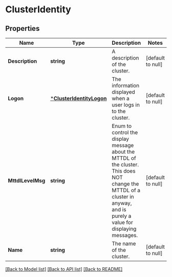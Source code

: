 # ClusterIdentity

## Properties
Name | Type | Description | Notes
------------ | ------------- | ------------- | -------------
**Description** | **string** | A description of the cluster. | [default to null]
**Logon** | [***ClusterIdentityLogon**](ClusterIdentityLogon.md) | The information displayed when a user logs in to the cluster. | [default to null]
**MttdlLevelMsg** | **string** | Enum to control the display message about the MTTDL of the cluster. This does NOT change the MTTDL of a cluster in anyway, and is purely a value for displaying messages. | [default to null]
**Name** | **string** | The name of the cluster. | [default to null]

[[Back to Model list]](../README.md#documentation-for-models) [[Back to API list]](../README.md#documentation-for-api-endpoints) [[Back to README]](../README.md)


